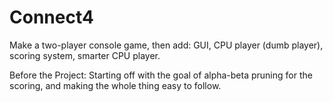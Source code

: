 # Connect4
Make a two-player console game, then add: GUI, CPU player (dumb player), scoring system, smarter CPU player.

Before the Project:
Starting off with the goal of alpha-beta pruning for the scoring, and making the whole thing easy to follow.
